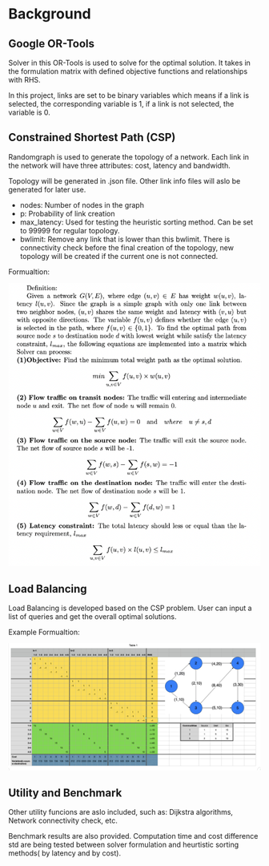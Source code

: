# Background

## Google OR-Tools

Solver in this OR-Tools is used to solve for the optimal solution. It
takes in the formulation matrix with defined objective functions and
relationships with RHS.

In this project, links are set to be binary variables which means if a
link is selected, the corresponding variable is 1, if a link is not
selected, the variable is 0.


## Constrained Shortest Path (CSP)

Randomgraph is used to generate the topology of a network. Each link
in the network will have three attributes: cost, latency and
bandwidth.

Topology will be generated in .json file. Other link info files will
aslo be generated for later use.

- nodes: Number of nodes in the graph
- p: Probability of link creation
- max_latency: Used for testing the heuristic sorting method. Can be
  set to 99999 for regular topology.
- bwlimit: Remove any link that is lower than this bwlimit. There is
  connectivity check before the final creation of the topology, new
  topology will be created if the current one is not connected.

Formualtion:

![CSP Formulation](./csp_formulation.png)

## Load Balancing

Load Balancing is developed based on the CSP problem. User can input a
list of queries and get the overall optimal solutions.

Example Formualtion:

![Load Balancing](./load_balancing.png)

## Utility and Benchmark

Other utility funcions are aslo included, such as: Dijkstra
algorithms, Network connectivity check, etc.

Benchmark results are also provided. Computation time and cost
difference std are being tested between solver formulation and
heurtistic sorting methods( by latency and by cost).
